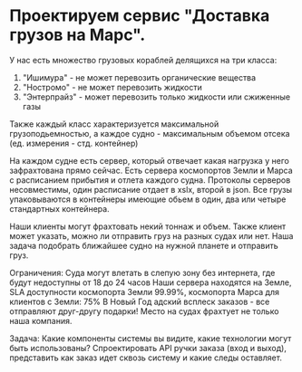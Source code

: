 # Проектируем сервис "Доставка грузов на Марс".
У нас есть множество грузовых кораблей делящихся на три класса:
1. "Ишимура" - не может перевозить органические вещества
2. "Ностромо" - не может перевозить жидкости
3. "Энтерпрайз" - может перевозить только жидкости или сжиженные газы

Также каждый класс характеризуется максимальной грузоподьемностью, а каждое судно - максимальным объемом отсека (ед. измерения - стд. контейнер)

На каждом судне есть сервер, который отвечает какая нагрузка у него зафрахтована прямо сейчас.
Есть сервера космопортов Земли и Марса с расписанием прибытия и отлета каждого судна. Протоколы серверов несовместимы, один расписание отдает в xslx, второй в json.
Все грузы упаковываются в контейнеры имеющие обьем в один, два или четыре стандартных контейнера.

Наши клиенты могут фрахтовать некий тоннаж и объем. Также клиент может указать, можно ли отправить груз на разных судах или нет.
Наша задача подобрать ближайшее судно на нужной планете и отправить груз.

Ограничения:
Суда могут влетать в слепую зону без интернета, где будут недоступны от 18 до 24 часов
Наши сервера находятся на Земле, SLA доступности космопорта Земли 99.99%, космопорта Марса для клиентов с Земли: 75%
В Новый Год адский всплеск заказов - все отправляют друг-другу подарки!
Место на судах фрахтует не только наша компания.

Задача: 
Какие компоненты системы вы видите, какие технологии могут быть использованы?
Спроектировать API ручки заказа (вход и выход), представить как заказ идет сквозь систему и какие следы оставляет.


